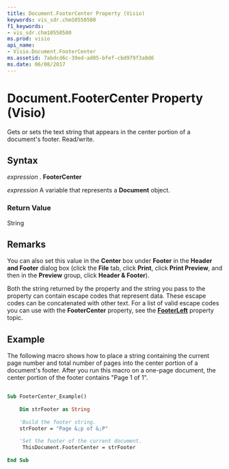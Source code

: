 ```yaml
---
title: Document.FooterCenter Property (Visio)
keywords: vis_sdr.chm10550580
f1_keywords:
- vis_sdr.chm10550580
ms.prod: visio
api_name:
- Visio.Document.FooterCenter
ms.assetid: 7abdcd6c-39ed-ad05-bfef-cbd979f3a8d6
ms.date: 06/08/2017
---
```



# Document.FooterCenter Property (Visio)

Gets or sets the text string that appears in the center portion of a document's footer. Read/write.


## Syntax

 _expression_ . **FooterCenter**

 _expression_ A variable that represents a **Document** object.


### Return Value

String


## Remarks

You can also set this value in the  **Center** box under **Footer** in the **Header and Footer** dialog box (click the **File** tab, click **Print**, click  **Print Preview**, and then in the  **Preview** group, click **Header & Footer**).

Both the string returned by the property and the string you pass to the property can contain escape codes that represent data. These escape codes can be concatenated with other text. For a list of valid escape codes you can use with the  **FooterCenter** property, see the **[FooterLeft](document-footerleft-property-visio.md)** property topic.


## Example

The following macro shows how to place a string containing the current page number and total number of pages into the center portion of a document's footer. After you run this macro on a one-page document, the center portion of the footer contains "Page 1 of 1".


```vb
 
Sub FooterCenter_Example()  
 
    Dim strFooter as String 
 
    'Build the footer string.  
    strFooter = "Page &;p of &;P"  
 
    'Set the footer of the current document.  
     ThisDocument.FooterCenter = strFooter 
  
End Sub
```


